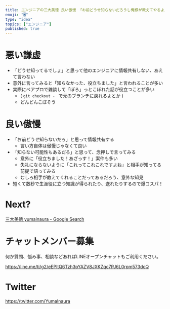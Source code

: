```yaml
---
title: エンジニアの三大美徳 良い傲慢 「お前どうせ知らないだろうし俺様が教えてやるよ」
emoji: "🖥"
type: "idea"
topics: ["エンジニア"]
published: true
---
```


# 悪い謙虚

- 「どうせ知ってるでしょ」と思って他のエンジニアに情報共有しない、あえて言わない
- 意外に言ってみると「知らなかった、役立ちました」と言われることが多い
- 実際にペアプロで雑談して「ぽろ」っとこぼれた話が役立つことが多い
  -  ( `git checkout - ` で元のブランチに戻れるよとか )
  -  どんどんこぼそう
 
# 良い傲慢

- 「お前どうせ知らないだろ」と思って情報共有する
  - 言い方自体は傲慢じゃなくて良い
- 「知らない可能性もあるだろ」と思って、念押しで言ってみる
  - 意外に「役立ちました！あざっす！」案件も多い
  - 失礼にならないように「これってこれこれですよね」と相手が知ってる前提で語ってみる
  - むしろ相手が教えてくれることだってあるだろう、意外な知見
- 短くて数秒で生涯役に立つ知識が得られたり、送れたりするので爆コスパ！

# Next?

[三大美徳 yumainaura - Google Search](https://www.google.co.jp/search?q=%E4%B8%89%E5%A4%A7%E7%BE%8E%E5%BE%B3+yumainaura&oq=%E4%B8%89%E5%A4%A7%E7%BE%8E%E5%BE%B3+yumainaura&aqs=chrome..69i57.3302j0j7&sourceid=chrome&ie=UTF-8)








<!-- Update From Qiita API -->

# チャットメンバー募集


何か質問、悩み事、相談などあればLINEオープンチャットもご利用ください。

https://line.me/ti/g2/eEPltQ6Tzh3pYAZV8JXKZqc7PJ6L0rpm573dcQ





# Twitter


https://twitter.com/YumaInaura


<!-- Update From Qiita API -->


